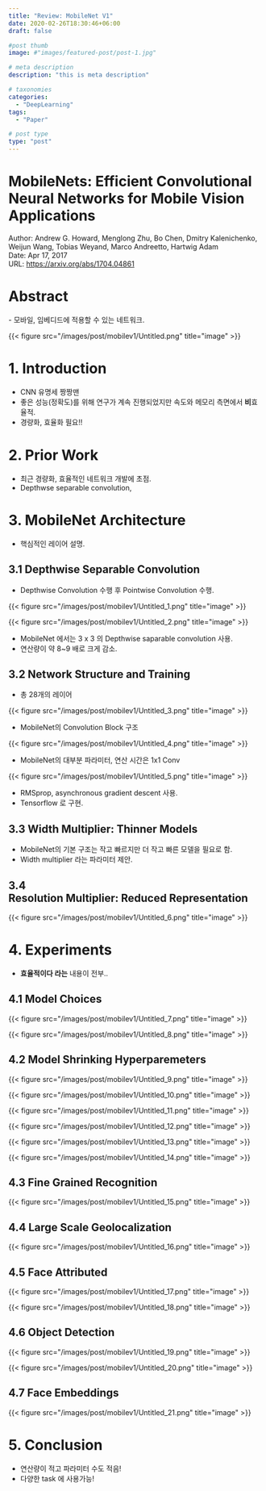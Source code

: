 ```yaml
---
title: "Review: MobileNet V1"
date: 2020-02-26T18:30:46+06:00
draft: false

#post thumb
image: #"images/featured-post/post-1.jpg"

# meta description
description: "this is meta description"

# taxonomies
categories:
  - "DeepLearning"
tags:
  - "Paper"

# post type
type: "post"
---
```


# MobileNets: Efficient Convolutional Neural Networks for Mobile Vision Applications

Author: Andrew G. Howard, Menglong Zhu, Bo Chen, Dmitry Kalenichenko, Weijun Wang, Tobias Weyand, Marco Andreetto, Hartwig Adam  
Date: Apr 17, 2017  
URL: https://arxiv.org/abs/1704.04861

# **Abstract**

- 모바일, 임베디드에 적용할 수 있는 네트워크.

{{< figure src="/images/post/mobilev1/Untitled.png" title="image" >}}

# **1. Introduction**

- CNN 유명세 짱짱맨
- 좋은 성능(정확도)를 위해 연구가 계속 진행되었지만 속도와 메모리 측면에서 ****비****효율적.
- 경량화, 효율화 필요!!

# **2. Prior Work**

- 최근 경량화, 효율적인 네트워크 개발에 초점.
- Depthwse separable convolution,

# **3. MobileNet Architecture**

- 핵심적인 레이어 설명.

## **3.1 Depthwise Separable Convolution**

- Depthwise Convolution 수행 후 Pointwise Convolution 수행.

{{< figure src="/images/post/mobilev1/Untitled_1.png" title="image" >}}

{{< figure src="/images/post/mobilev1/Untitled_2.png" title="image" >}}

- MobileNet 에서는 3 x 3 의 Depthwise saparable convolution 사용.
- 연산량이 약 8~9 배로 크게 감소.

## **3.2 Network Structure and Training**

- 총 28개의 레이어

{{< figure src="/images/post/mobilev1/Untitled_3.png" title="image" >}}

- MobileNet의 Convolution Block 구조

{{< figure src="/images/post/mobilev1/Untitled_4.png" title="image" >}}

- MobileNet의 대부분 파라미터, 연산 시간은 1x1 Conv

{{< figure src="/images/post/mobilev1/Untitled_5.png" title="image" >}}

- RMSprop, asynchronous gradient descent 사용.
- Tensorflow 로 구현.

## **3.3 Width Multiplier: Thinner Models**

- MobileNet의 기본 구조는 작고 빠르지만 더 작고 빠른 모델을 필요로 함.
- Width multiplier 라는 파라미터 제안.

## **3.4 Resolution Multiplier: Reduced Representation**

{{< figure src="/images/post/mobilev1/Untitled_6.png" title="image" >}}

# **4. Experiments**

- **효율적이다 라는** 내용이 전부..

## **4.1 Model Choices**

{{< figure src="/images/post/mobilev1/Untitled_7.png" title="image" >}}

{{< figure src="/images/post/mobilev1/Untitled_8.png" title="image" >}}

## **4.2 Model Shrinking Hyperparemeters**

{{< figure src="/images/post/mobilev1/Untitled_9.png" title="image" >}}

{{< figure src="/images/post/mobilev1/Untitled_10.png" title="image" >}}

{{< figure src="/images/post/mobilev1/Untitled_11.png" title="image" >}}

{{< figure src="/images/post/mobilev1/Untitled_12.png" title="image" >}}

{{< figure src="/images/post/mobilev1/Untitled_13.png" title="image" >}}

{{< figure src="/images/post/mobilev1/Untitled_14.png" title="image" >}}

## **4.3 Fine Grained Recognition**

{{< figure src="/images/post/mobilev1/Untitled_15.png" title="image" >}}

## **4.4 Large Scale Geolocalization**

{{< figure src="/images/post/mobilev1/Untitled_16.png" title="image" >}}

## **4.5 Face Attributed**

{{< figure src="/images/post/mobilev1/Untitled_17.png" title="image" >}}

{{< figure src="/images/post/mobilev1/Untitled_18.png" title="image" >}}

## **4.6 Object Detection**

{{< figure src="/images/post/mobilev1/Untitled_19.png" title="image" >}}

{{< figure src="/images/post/mobilev1/Untitled_20.png" title="image" >}}

## **4.7 Face Embeddings**

{{< figure src="/images/post/mobilev1/Untitled_21.png" title="image" >}}

# **5. Conclusion**

- 연산량이 적고 파라미터 수도 적음!
- 다양한 task 에 사용가능!